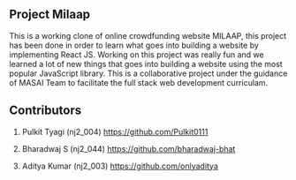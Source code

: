 ##  Project Milaap
This is a working clone of online crowdfunding website MILAAP, this project has been done in order to learn what goes into building a website by implementing React JS. Working on this project was really fun and we learned a lot of new things that goes into building a website using the most popular JavaScript library. This is a collaborative project under the guidance of MASAI Team to facilitate the full stack web development curriculam. 

##  Contributors
1. Pulkit Tyagi (nj2_004)
    https://github.com/Pulkit0111

2. Bharadwaj S (nj2_044)
    https://github.com/bharadwaj-bhat

3. Aditya Kumar (nj2_003)
    https://github.com/onlyaditya
